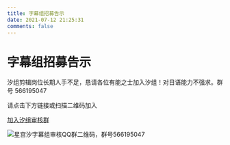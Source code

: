 ```yaml
---
title: 字幕组招募告示
date: 2021-07-12 21:25:31
comments: false
---
```

# 字幕组招募告示
汐组剪辑岗位长期人手不足，恳请各位有能之士加入汐组！对日语能力不强求。群号 566195047

请点击下方链接或扫描二维码加入

[加入汐组审核群](https://qm.qq.com/cgi-bin/qm/qr?k=H-52iaHLS1ippsOZMgKK0vGbrcOJhMlK&jump_from=webapi&authKey=+gt5IGL7pGTYXcn84x24i78She5wlisHIDfo4rxhUzlScO6lB2DJPIPvOTGiuggT)

![星宫汐字幕组审核QQ群二维码，群号566195047](https://static.hosimiyasio.com/image/QRCode_Fansub_QGroup_302.png)
